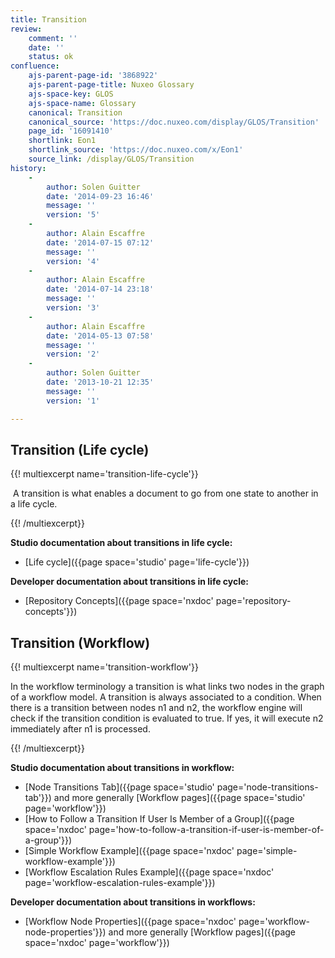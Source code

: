```yaml
---
title: Transition
review:
    comment: ''
    date: ''
    status: ok
confluence:
    ajs-parent-page-id: '3868922'
    ajs-parent-page-title: Nuxeo Glossary
    ajs-space-key: GLOS
    ajs-space-name: Glossary
    canonical: Transition
    canonical_source: 'https://doc.nuxeo.com/display/GLOS/Transition'
    page_id: '16091410'
    shortlink: Eon1
    shortlink_source: 'https://doc.nuxeo.com/x/Eon1'
    source_link: /display/GLOS/Transition
history:
    - 
        author: Solen Guitter
        date: '2014-09-23 16:46'
        message: ''
        version: '5'
    - 
        author: Alain Escaffre
        date: '2014-07-15 07:12'
        message: ''
        version: '4'
    - 
        author: Alain Escaffre
        date: '2014-07-14 23:18'
        message: ''
        version: '3'
    - 
        author: Alain Escaffre
        date: '2014-05-13 07:58'
        message: ''
        version: '2'
    - 
        author: Solen Guitter
        date: '2013-10-21 12:35'
        message: ''
        version: '1'

---
```

## Transition (Life cycle)

{{! multiexcerpt name='transition-life-cycle'}}

&nbsp;A transition is what enables a document to go from one state to another in a life cycle.

{{! /multiexcerpt}}

**Studio documentation about transitions in life cycle:**

*   [Life cycle]({{page space='studio' page='life-cycle'}})

**Developer documentation about transitions in life cycle:**

*   [Repository Concepts]({{page space='nxdoc' page='repository-concepts'}})

## Transition (Workflow)

{{! multiexcerpt name='transition-workflow'}}

In the workflow terminology a transition is what links two nodes in the graph of a workflow model. A transition is always associated to a condition. When there is a transition between nodes n1 and n2, the workflow engine will check if the transition condition is evaluated to true. If yes, it will execute n2 immediately after n1 is processed.

{{! /multiexcerpt}}

**Studio documentation about transitions in workflow:**

*   [Node Transitions Tab]({{page space='studio' page='node-transitions-tab'}}) and more generally [Workflow pages]({{page space='studio' page='workflow'}})
*   [How to Follow a Transition If User Is Member of a Group]({{page space='nxdoc' page='how-to-follow-a-transition-if-user-is-member-of-a-group'}})
*   [Simple Workflow Example]({{page space='nxdoc' page='simple-workflow-example'}})
*   [Workflow Escalation Rules Example]({{page space='nxdoc' page='workflow-escalation-rules-example'}})

**Developer documentation about transitions in workflows:**

*   [Workflow Node Properties]({{page space='nxdoc' page='workflow-node-properties'}}) and more generally [Workflow pages]({{page space='nxdoc' page='workflow'}})